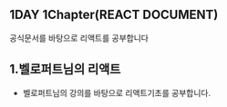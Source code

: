 <section>
 <h1>1DAY 1Chapter(REACT DOCUMENT)</h1>
 <span>공식문서를 바탕으로 리액트를 공부합니다</span>
</section>
<section>
  <h1>1.벨로퍼트님의 리액트</h1>
  <ul>
    <li>
      벨로퍼트님의 강의를 바탕으로 리액트기초를 공부합니다.
    </li>
  </ul>
</section>
